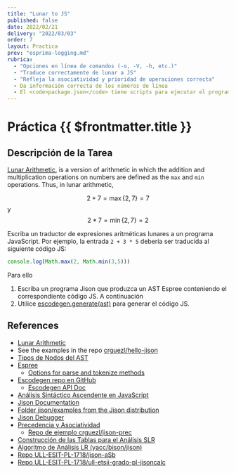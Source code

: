 ```yaml
---
title: "Lunar to JS"
published: false
date: 2022/02/21
delivery: "2022/03/03"
order: 7
layout: Practica
prev: "esprima-logging.md"
rubrica:
  - "Opciones en línea de comandos (-o, -V, -h, etc.)"
  - "Traduce correctamente de lunar a JS"
  - "Refleja la asociatividad y prioridad de operaciones correcta"
  - Da información correcta de los números de línea
  - El <code>package.json</code> tiene scripts para ejecutar el programa
---
```


# Práctica {{ $frontmatter.title }}

## Descripción de la Tarea

[Lunar Arithmetic](https://en.wikipedia.org/wiki/Lunar_arithmetic),  is a version of arithmetic in which the addition and multiplication operations on numbers are defined as the `max` and `min` operations. Thus, in lunar arithmetic,

$$2+7=\max\{2,7\}=7$$ y $$2*7=\min\{2,7\}=2$$

Escriba un traductor de expresiones aritméticas lunares a un programa JavaScript.
Por ejemplo, la entrada `2 + 3 * 5` debería ser traducida al siguiente código JS:

```js
console.log(Math.max(2, Math.min(3,5)))
```

Para ello 

1. Escriba un programa Jison que produzca un AST Espree conteniendo el correspondiente código JS. A continuación 
2. Utilice [escodegen.generate(ast)](https://github.com/estools/escodegen) para generar el código JS. 

## References

* [Lunar Arithmetic](https://en.wikipedia.org/wiki/Lunar_arithmetic)
* See the examples in the repo [crguezl/hello-jison](https://github.com/crguezl/hello-jison)
* [Tipos de Nodos del AST](/temas/introduccion-a-pl/espree-visitorkeys)
* [Espree](https://github.com/eslint/espree)
  * [Options for parse and tokenize methods](https://github.com/eslint/espree#options)
* [Escodegen repo en GitHub](https://github.com/estools/escodegen)
  - [Escodegen API Doc](https://github.com/estools/escodegen/wiki/API)
* [Análisis Sintáctico Ascendente en JavaScript](http://crguezl.github.io/pl-html/node43.html)
* [Jison Documentation](https://gerhobbelt.github.io/jison/docs//)
* [Folder jison/examples from the Jison distribution](https://github.com/zaach/jison/tree/master/examples)
* [Jison Debugger](https://nolanlawson.github.io/jison-debugger/)
* [Precedencia y Asociatividad](http://crguezl.github.io/pl-html/node57.html)
    - [Repo de ejemplo crguezl/jison-prec](https://github.com/crguezl/jison-prec)
* [Construcción de las Tablas para el Análisis SLR](http://crguezl.github.io/pl-html/node49.html)
* [Algoritmo de Análisis LR (yacc/bison/jison)](http://crguezl.github.io/pl-html/node55.html)
* [Repo ULL-ESIT-PL-1718/jison-aSb](https://github.com/ULL-ESIT-PL-1718/jison-aSb)
* [Repo ULL-ESIT-PL-1718/ull-etsii-grado-pl-jisoncalc](https://github.com/ULL-ESIT-PL-1718/ull-etsii-grado-pl-jisoncalc)
